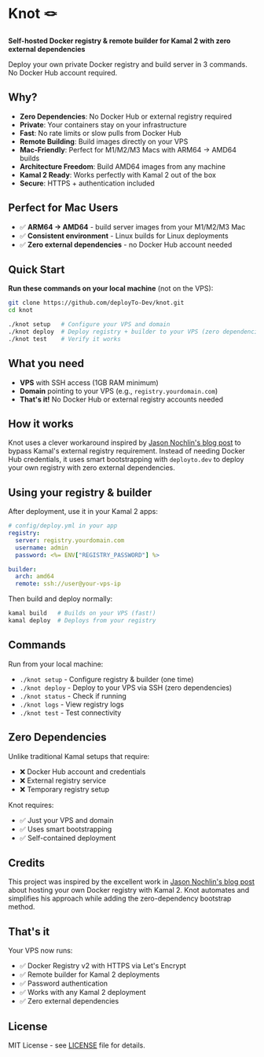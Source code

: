 # Knot 🪢

**Self-hosted Docker registry & remote builder for Kamal 2 with zero external dependencies**

Deploy your own private Docker registry and build server in 3 commands. No Docker Hub account required.

## Why?

- **Zero Dependencies**: No Docker Hub or external registry required
- **Private**: Your containers stay on your infrastructure  
- **Fast**: No rate limits or slow pulls from Docker Hub
- **Remote Building**: Build images directly on your VPS
- **Mac-Friendly**: Perfect for M1/M2/M3 Macs with ARM64 → AMD64 builds
- **Architecture Freedom**: Build AMD64 images from any machine
- **Kamal 2 Ready**: Works perfectly with Kamal 2 out of the box
- **Secure**: HTTPS + authentication included

## Perfect for Mac Users

- ✅ **ARM64 → AMD64** - build server images from your M1/M2/M3 Mac  
- ✅ **Consistent environment** - Linux builds for Linux deployments
- ✅ **Zero external dependencies** - no Docker Hub account needed

## Quick Start

**Run these commands on your local machine** (not on the VPS):

```bash
git clone https://github.com/deployTo-Dev/knot.git
cd knot

./knot setup   # Configure your VPS and domain
./knot deploy  # Deploy registry + builder to your VPS (zero dependencies!)
./knot test    # Verify it works
```

## What you need

- **VPS** with SSH access (1GB RAM minimum)
- **Domain** pointing to your VPS (e.g., `registry.yourdomain.com`)  
- **That's it!** No Docker Hub or external registry accounts needed

## How it works

Knot uses a clever workaround inspired by [Jason Nochlin's blog post](https://nochlin.com/blog/host-your-own-docker-registry-with-kamal-2#conclusion) to bypass Kamal's external registry requirement. Instead of needing Docker Hub credentials, it uses smart bootstrapping with `deployto.dev` to deploy your own registry with zero external dependencies.

## Using your registry & builder

After deployment, use it in your Kamal 2 apps:

```yaml
# config/deploy.yml in your app
registry:
  server: registry.yourdomain.com
  username: admin
  password: <%= ENV["REGISTRY_PASSWORD"] %>

builder:
  arch: amd64
  remote: ssh://user@your-vps-ip
```

Then build and deploy normally:
```bash
kamal build   # Builds on your VPS (fast!)
kamal deploy  # Deploys from your registry
```

## Commands

Run from your local machine:

- `./knot setup` - Configure registry & builder (one time)
- `./knot deploy` - Deploy to your VPS via SSH (zero dependencies)
- `./knot status` - Check if running
- `./knot logs` - View registry logs
- `./knot test` - Test connectivity

## Zero Dependencies

Unlike traditional Kamal setups that require:
- ❌ Docker Hub account and credentials
- ❌ External registry service
- ❌ Temporary registry setup

Knot requires:
- ✅ Just your VPS and domain
- ✅ Uses smart bootstrapping
- ✅ Self-contained deployment

## Credits

This project was inspired by the excellent work in [Jason Nochlin's blog post](https://nochlin.com/blog/host-your-own-docker-registry-with-kamal-2#conclusion) about hosting your own Docker registry with Kamal 2. Knot automates and simplifies his approach while adding the zero-dependency bootstrap method.

## That's it

Your VPS now runs:
- ✅ Docker Registry v2 with HTTPS via Let's Encrypt
- ✅ Remote builder for Kamal 2 deployments
- ✅ Password authentication  
- ✅ Works with any Kamal 2 deployment 
- ✅ Zero external dependencies

## License

MIT License - see [LICENSE](LICENSE) file for details. 